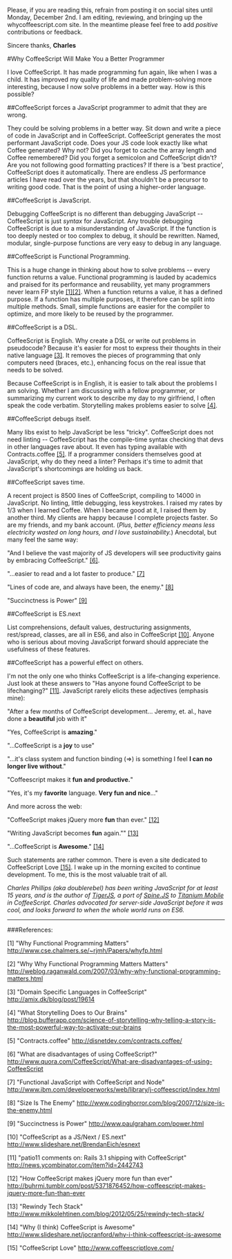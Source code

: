 Please, if you are reading this, refrain from posting it on social sites until Monday, December 2nd.  I am editing, reviewing, and bringing up the whycoffeescript.com site.  In the meantime please feel free to add *positive* contributions or feedback.

Sincere thanks, **Charles**



#Why CoffeeScript Will Make You a Better Programmer

I love CoffeeScript.  It has made programming fun again, like when I was a child.  It has improved my quality of life and made problem-solving more interesting, because I now solve problems in a better way.  How is this possible?


##CoffeeScript forces a JavaScript programmer to admit that they are wrong.

They could be solving problems in a better way.  Sit down and write a piece of code in JavaScript and in CoffeeScript.  CoffeeScript generates the most performant JavaScript code.  Does your JS code look exactly like what Coffee generated?  Why not?  Did you forget to cache the array length and Coffee remembered?  Did you forget a semicolon and CoffeeScript didn't?  Are you not following good formatting practices?  If there is a 'best practice', CoffeeScript does it automatically.  There are endless JS performance articles I have read over the years, but that shouldn't be a precursor to writing good code.  That is the point of using a higher-order language.


##CoffeeScript is JavaScript.

Debugging CoffeeScript is no different than debugging JavaScript -- CoffeeScript is just *syntax* for JavaScript.  Any trouble debugging CoffeeScript is due to a misunderstanding of  JavaScript.  If the function is too deeply nested or too complex to debug, it should be rewritten.  Named, modular, single-purpose functions are very easy to debug in any language.


##CoffeeScript is Functional Programming.

This is a huge change in thinking about how to solve problems -- every function returns a value.  Functional programming is lauded by academics and praised for its performance and reusability, yet many programmers never learn FP style [\[1\]](http://www.cse.chalmers.se/~rjmh/Papers/whyfp.html "Why Functional Programming Matters")[\[2\]](http://weblog.raganwald.com/2007/03/why-why-functional-programming-matters.html "Why Why Functional Programming Matters Matters").  When a function returns a value, it has a defined purpose.  If a function has multiple purposes, it therefore can be split into multiple methods.  Small, simple functions are easier for the compiler to optimize, and more likely to be reused by the programmer.


##CoffeeScript is a DSL.

CoffeeScript is English.  Why create a DSL or write out problems in pseudocode?  Because it's easier for most to express their thoughts in their native language [\[3\]](http://amix.dk/blog/post/19614 "Domain Specific Languages in CoffeeScript").  It removes the pieces of programming that only computers need (braces, etc.), enhancing focus on the real issue that needs to be solved.

Because CoffeeScript is in English, it is easier to talk about the problems I am solving.  Whether I am discussing with a fellow programmer, or summarizing my current work to describe my day to my girlfriend, I often speak the code verbatim.  Storytelling makes problems easier to solve [\[4\]](http://blog.bufferapp.com/science-of-storytelling-why-telling-a-story-is-the-most-powerful-way-to-activate-our-brains "What Storytelling Does to Our Brains").


##CoffeeScript debugs itself.

Many libs exist to help JavaScript be less "tricky".  CoffeeScript does not need linting -- CoffeeScript has the compile-time syntax checking that devs in other languages rave about.  It even has typing available with Contracts.coffee [\[5\]](http://disnetdev.com/contracts.coffee/ "Contracts.coffee").  If a programmer considers themselves good at JavaScript, why do they need a linter?  Perhaps it's time to admit that JavaScript's shortcomings are holding us back.


##CoffeeScript saves time.

A recent project is 8500 lines of CoffeeScript, compiling to 14000 in JavaScript.  No linting, little debugging, less keystrokes.  I raised my rates by 1/3 when I learned Coffee.  When I became good at it, I raised them by another third.  My clients are happy because I complete projects faster.  So are my friends, and my bank account.  (*Plus, better efficiency means less electricity wasted on long hours, and I love sustainability.*)  Anecdotal, but many feel the same way:

"And I believe the vast majority of JS developers will see productivity gains by embracing CoffeeScript." [\[6\]](http://www.quora.com/CoffeeScript/What-are-disadvantages-of-using-CoffeeScript "What are disadvantages of using CoffeeScript?").

"...easier to read and a lot faster to produce." [\[7\]](http://www.ibm.com/developerworks/web/library/j-coffeescript/index.html "Functional JavaScript with CoffeeScript and Node")

"Lines of code are, and always have been, the enemy." [\[8\]](http://www.codinghorror.com/blog/2007/12/size-is-the-enemy.html "Size Is The Enemy")

"Succinctness is Power" [\[9\]](http://www.paulgraham.com/power.html "Succinctness is Power")


##CoffeeScript is ES.next

List comprehensions, default values, destructuring assignments, rest/spread, classes, are all in ES6, and also in CoffeeScript [\[10\]](http://www.slideshare.net/BrendanEich/esnext "CoffeeScript as a JS/Next / ES.next").  Anyone who is serious about moving JavaScript forward should appreciate the usefulness of these features.


##CoffeeScript has a powerful effect on others.

I'm not the only one who thinks CoffeeScript is a life-changing experience.  Just look at these answers to "Has anyone found CoffeeScript to be lifechanging?" [\[11\]](http://news.ycombinator.com/item?id=2442743 "patio11 comments on: Rails 3.1 shipping with CoffeeScript").  JavaScript rarely elicits these adjectives (emphasis mine):

"After a few months of CoffeeScript development... Jeremy, et. al., have done a **beautiful** job with it"

"Yes, CoffeeScript is **amazing**."

"...CoffeeScript is a **joy** to use"

"...it's class system and function binding (=>) is something I feel **I can no longer live without**."

"Coffeescript makes it **fun and productive.**"

"Yes, it's my **favorite** language. **Very fun and nice**..."

And more across the web:

"CoffeeScript makes jQuery more **fun** than ever." [\[12\]](http://buhrmi.tumblr.com/post/5371876452/how-coffeescript-makes-jquery-more-fun-than-ever "How CoffeeScript makes jQuery more fun than ever") 

"Writing JavaScript becomes **fun** again."" [\[13\]](http://www.mikkolehtinen.com/blog/2012/05/25/rewindy-tech-stack/ "Rewindy Tech Stack")

"...CoffeeScript is **Awesome**." [\[14\]](http://www.slideshare.net/jocranford/why-i-think-coffeescript-is-awesome "Why (I think) CoffeeScript is Awesome")

Such statements are rather common.  There is even a site dedicated to CoffeeScript Love [\[15\]](http://www.coffeescriptlove.com/ "CoffeeScript Love").  I wake up in the morning excited to continue development.  To me, this is the most valuable trait of all.



*Charles Phillips (aka doublerebel) has been writing JavaScript for at least 15 years, and is the author of [TigerJS](http://tigerjs.com), a port of [Spine.JS](http://spinejs.com) to [Titanium Mobile](http://appcelerator.com) in CoffeeScript.  Charles advocated for server-side JavaScript before it was cool, and looks forward to when the whole world runs on ES6.*

-----------------------------
###References:

[1] "Why Functional Programming Matters" http://www.cse.chalmers.se/~rjmh/Papers/whyfp.html

[2] "Why Why Functional Programming Matters Matters" http://weblog.raganwald.com/2007/03/why-why-functional-programming-matters.html

[3] "Domain Specific Languages in CoffeeScript" http://amix.dk/blog/post/19614

[4] "What Storytelling Does to Our Brains" http://blog.bufferapp.com/science-of-storytelling-why-telling-a-story-is-the-most-powerful-way-to-activate-our-brains

[5] "Contracts.coffee" http://disnetdev.com/contracts.coffee/

[6] "What are disadvantages of using CoffeeScript?" http://www.quora.com/CoffeeScript/What-are-disadvantages-of-using-CoffeeScript

[7] "Functional JavaScript with CoffeeScript and Node" http://www.ibm.com/developerworks/web/library/j-coffeescript/index.html

[8] "Size Is The Enemy" http://www.codinghorror.com/blog/2007/12/size-is-the-enemy.html

[9] "Succinctness is Power" http://www.paulgraham.com/power.html

[10] "CoffeeScript as a JS/Next / ES.next" http://www.slideshare.net/BrendanEich/esnext

[11] "patio11 comments on: Rails 3.1 shipping with CoffeeScript" http://news.ycombinator.com/item?id=2442743

[12] "How CoffeeScript makes jQuery more fun than ever" http://buhrmi.tumblr.com/post/5371876452/how-coffeescript-makes-jquery-more-fun-than-ever

[13] "Rewindy Tech Stack" http://www.mikkolehtinen.com/blog/2012/05/25/rewindy-tech-stack/

[14] "Why (I think) CoffeeScript is Awesome" http://www.slideshare.net/jocranford/why-i-think-coffeescript-is-awesome

[15] "CoffeeScript Love" http://www.coffeescriptlove.com/